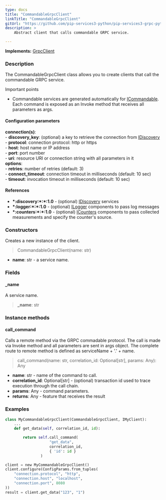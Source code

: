```yaml
---
type: docs
title: "CommandableGrpcClient"
linkTitle: "CommandableGrpcClient"
gitUrl: "https://github.com/pip-services3-python/pip-services3-grpc-python"
description: > 
    Abstract client that calls commandable GRPC service.

---
```


**Implements:** [GrpcClient](../grpc_client)

### Description

The CommandableGrpcClient class allows you to create clients that call the commandable GRPC service.

Important points

- Commandable services are generated automatically for [ICommandable](../../../commons/commands/icommandable). Each command is exposed as an Invoke method that receives all parameters as args.

#### Configuration parameters

**connection(s)**:   
    - **discovery_key**: (optional) a key to retrieve the connection from [IDiscovery](../../../components/connect/idiscovery)   
    - **protocol**: connection protocol: http or https   
    - **host**: host name or IP address   
    - **port**: port number   
    - **uri**: resource URI or connection string with all parameters in it   
**options**:   
    - **retries**: number of retries (default: 3)   
    - **connect_timeout**: connection timeout in milliseconds (default: 10 sec)   
    - **timeout**: invocation timeout in milliseconds (default: 10 sec)   

#### References
- **\*:discovery:\*:\*:1.0** - (optional) [IDiscovery](../../../components/connect/idiscovery) services
- **\*:logger:\*:\*:1.0** - (optional) [ILogger](../../../components/log/ilogger) components to pass log messages
- **\*:counters:\*:\*:1.0** - (optional) [ICounters](../../../components/count/icounters) components to pass collected measurements and specify the counter's source.

### Constructors

Creates a new instance of the client.

> CommandableGrpcClient(name: str)

- **name**: str - a service name.


### Fields

<span class="hide-title-link">

#### _name
A service name.
> **_name**: str

</span>


### Instance methods

#### call_command
Calls a remote method via the GRPC commadable protocol.
The call is made via Invoke method and all parameters are sent in args object.
The complete route to remote method is defined as serviceName + '.' + name.

> call_command(name: str, correlation_id: Optional[str], params: Any): Any

- **name**: str - name of the command to call.
- **correlation_id**: Optional[str] - (optional) transaction id used to trace execution through the call chain.
- **params**: Any - command parameters.
- **returns**: Any - feature that receives the result



### Examples

```python
class MyCommandableGrpcClient(CommandableGrpcClient, IMyClient):
    ...
    def get_data(self, correlation_id, id):

        return self.call_command(
                    "get_data",
                    correlation_id,
                    { 'id': id }
                )

client = new MyCommandableGrpcClient()
client.configure(ConfigParams.from_tuples(
    "connection.protocol", "http",
    "connection.host", "localhost",
    "connection.port", 8080
))
result = client.get_data("123", "1")
```
